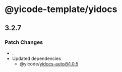 # @yicode-template/yidocs

## 3.2.7

### Patch Changes

-   .
-   Updated dependencies
    -   @yicode/yidocs-auto@1.0.5
